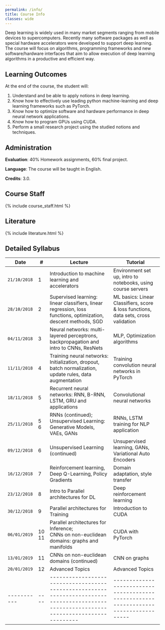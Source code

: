 ```yaml
---
permalink: /info/
title: Course Info
classes: wide
---
```


Deep learning is widely used in many market segments ranging from mobile devices
to supercomputers. Recently many software packages as well as special hardware
accelerators were developed to support deep learning. The course will focus on
algorithms, programming frameworks and new software/hardware interfaces that aim
to allow execution of deep learning algorithms in a productive and efficient
way. 

## Learning Outcomes

At the end of the course, the student will:

1.	Understand and be able to apply notions in deep learning.
1.	Know how to effectively use leading python machine-learning and deep
    learning frameworks such as PyTorch.
1.	Know how to optimize software and hardware performance in deep neural
    network applications.
1.	Know how to program GPUs using CUDA.
1.	Perform a small research project using the studied notions and techniques.


## Administration

**Evaluation**: 40% Homework assignments, 60% final project.

**Language**: The course will be taught in English.

**Credits**: 3.0.

## Course Staff

{% include course_staff.html %}

## Literature

{% include literature.html %}

## Detailed Syllabus

| Date         | #        | Lecture                                                                                                                                                                               | Tutorial                                                                            |
| -----------  | ----     | --------------------------------------------------------------------------------------------------------------------------------------- | ----------------------------------------------------------------------------------- |
| `21/10/2018` | 1        | Introduction to machine learning and accelerators                                                                                       | Environment set up, intro to notebooks, using course servers                        |
| `28/10/2018` | 2        | Supervised learning: linear classifiers, linear regression, loss functions, optimization, descent methods, SGD                          | ML basics: Linear Classifiers, score & loss functions, data sets, cross validation  |
| `04/11/2018` | 3        | Neural networks: multi-layered perceptrons, backpropagation and intro to CNNs, ResNets                                                  | MLP, Optimization algorithms                                                        |
| `11/11/2018` | 4        | Training neural networks: Initialization, dropout, batch normalization, update rules, data augmentation                                 | Training convolution neural networks in PyTorch                                     |
| `18/11/2018` | 5        | Recurrent neural networks: RNN, B-RNN, LSTM, GRU and applications                                                                       | Convolutional neural networks                                                       |
| `25/11/2018` | 5<br>6   | RNNs (continued);<br>Unsupervised Learning: Generative Models, VAEs, GANs                                                               | RNNs, LSTM training for NLP application                                             |
| `09/12/2018` | 6        | Unsupervised Learning (continued)                                                                                                       | Unsupervised learning, GANs, Variational Auto Encoders                              |
| `16/12/2018` | 7        | Reinforcement learning, Deep Q-Learning, Policy Gradients                                                                               | Domain adaptation, style transfer                                                   |
| `23/12/2018` | 8        | Intro to Parallel architectures for DL                                                                                                  | Deep reinforcement learning                                                         |
| `30/12/2018` | 9        | Parallel architectures for Training                                                                                                     | Introduction to CUDA                                                                |
| `06/01/2019` | 10<br>11 | Parallel architectures for Inference;<br>CNNs on non-euclidean domains: graphs and manifolds                                            | CUDA with PyTorch                                                                   |
| `13/01/2019` | 11       | CNNs on non-euclidean domains (continued)                                                                                               | CNN on graphs                                                                       |
| `20/01/2019` | 12       | Advanced Topics                                                                                                                         | Advanced Topics                                                                     |
| -----------  | ----     | --------------------------------------------------------------------------------------------------------------------------------------- | ----------------------------------------------------------------------------------- |

